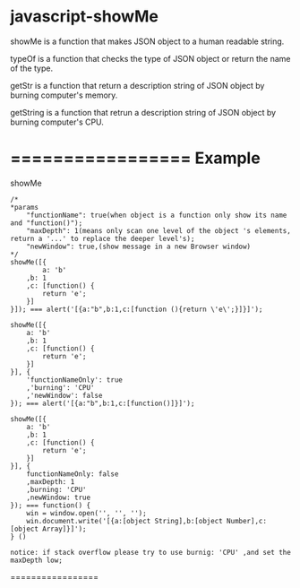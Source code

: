 javascript-showMe
=================

showMe is a function that makes JSON object to a human readable string.

typeOf is a function that checks the type of JSON object or return the name of the type.

getStr is a function that return a description string of JSON object by burning computer's memory.

getString is a function that retrun a description string of JSON object by burning computer's CPU.

=================
Example
=================
showMe

	/*
	*params
        "functionName": true(when object is a function only show its name and "function()");
        "maxDepth": 1(means only scan one level of the object 's elements, return a '...' to replace the deeper level's);
        "newWindow": true,(show message in a new Browser window)
	*/
	showMe([{
        	a: 'b'
		,b: 1
		,c: [function() {
			return 'e';
		}]
	}]); === alert('[{a:"b",b:1,c:[function (){return \'e\';}]}]');
	
	showMe([{
		a: 'b'
		,b: 1
		,c: [function() {
			return 'e';
		}]
	}], {
		'functionNameOnly': true
		,'burning': 'CPU'
		,'newWindow': false
	}); === alert('[{a:"b",b:1,c:[function()]}]');
	
	showMe([{
		a: 'b'
		,b: 1
		,c: [function() {
			return 'e';
		}]
	}], {
		functionNameOnly: false
		,maxDepth: 1
		,burning: 'CPU'
		,newWindow: true
	}); === function() {
		win = window.open('', '', '');
		win.document.write('[{a:[object String],b:[object Number],c:[object Array]}]');
	} ()

	notice: if stack overflow please try to use burnig: 'CPU' ,and set the maxDepth low;

=================
